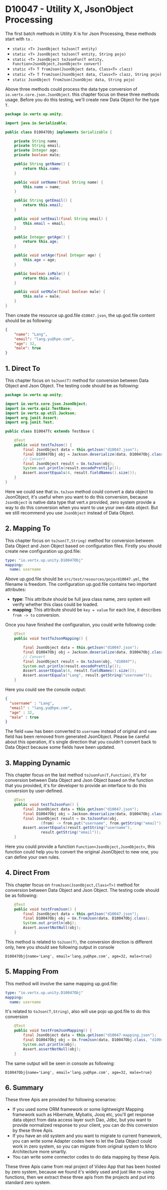 # D10047 - Utility X, JsonObject Processing

The first batch methods in Utility X is for Json Processing, these methods start with `to` .

* `static <T> JsonObject toJson(T entity)`
* `static <T> JsonObject toJson(T entity, String pojo)`
* `static <T> JsonObject toJsonFun(T entity, Function<JsonObject,JsonObject> convert)`
* `static <T> T fromJson(JsonObject data, Class<T> clazz)`
* `static <T> T fromJson(JsonObject data, Class<T> clazz, String pojo)`
* `static JsonObject fromJson(JsonObjec data, String pojo)`

Above three methods could process the data type conversion of `io.vertx.core.json.JsonObject`. this chapter focus on
these three methods usage. Before you do this testing, we'll create new Data Object for the type `T`.

```java
package io.vertx.up.unity;

import java.io.Serializable;

public class D10047Obj implements Serializable {

    private String name;
    private String email;
    private Integer age;
    private boolean male;

    public String getName() {
        return this.name;
    }

    public void setName(final String name) {
        this.name = name;
    }

    public String getEmail() {
        return this.email;
    }

    public void setEmail(final String email) {
        this.email = email;
    }

    public Integer getAge() {
        return this.age;
    }

    public void setAge(final Integer age) {
        this.age = age;
    }

    public boolean isMale() {
        return this.male;
    }

    public void setMale(final boolean male) {
        this.male = male;
    }
}
```

Then create the resource up.god.file `d10047.json`, the up.god.file content should be as following:

```json
{
    "name": "Lang",
    "email": "lang.yu@hpe.com",
    "age": 32,
    "male": true
}
```

## 1. Direct To

This chapter focus on `toJson(T)` method for conversion between Data Object and Json Object. The testing code should be
as following:

```java
package io.vertx.up.unity;

import io.vertx.core.json.JsonObject;
import io.vertx.quiz.TestBase;
import io.vertx.up.util.Jackson;
import org.junit.Assert;
import org.junit.Test;

public class D10047Tc extends TestBase {

    @Test
    public void testToJson() {
        final JsonObject data = this.getJson("d10047.json");
        final D10047Obj obj = Jackson.deserialize(data, D10047Obj.class);
        // Convert
        final JsonObject result = Ux.toJson(obj);
        System.out.println(result.encodePrettily());
        Assert.assertEquals(4, result.fieldNames().size());
    }
}
```

Here we could see that `Ux.toJson` method could convert a data object to JsonObject, it's useful when you want to do
this conversion, because `JsonObject` is native data type that vert.x provided, zero system provide a way to do this
conversion when you want to use your own data object. But we still recommend you use `JsonObject` instead of Data
Object.

## 2. Mapping To

This chapter focus on `toJson(T,String)` method for conversion between Data Object and Json Object based on
configuration files. Firstly you should create new configuration up.god.file:

```yaml
type: "io.vertx.up.unity.D10047Obj"
mapping:
  name: username
```

Above up.god.file should be  `src/test/resources/pojo/d10047.yml`, the filename is freedom. The configuration
up.god.file contains two important attributes:

* **type**: This attribute should be full java class name, zero system will verify whether this class could be loaded.
* **mapping**: This attribute should be `key = value` for each line, it describes `from -> to` conversion.

Once you have finished the configuration, you could write following code:

```java
    @Test
    public void testToJsonMapping() {

        final JsonObject data = this.getJson("d10047.json");
        final D10047Obj obj = Jackson.deserialize(data, D10047Obj.class);
        // Convert
        final JsonObject result = Ux.toJson(obj, "d10047");
        System.out.println(result.encodePrettily());
        Assert.assertEquals(4, result.fieldNames().size());
        Assert.assertEquals("Lang", result.getString("username"));
    }
```

Here you could see the console output:

```json
{
  "username" : "Lang",
  "email" : "lang.yu@hpe.com",
  "age" : 32,
  "male" : true
}
```

The field `name` has been converted to `username` instead of original and `name` field has been removed from generated
JsonObject. Please be careful about this operation, it's single direction that you couldn't convert back to Data Object
because some fields have been updated.

## 3. Mapping Dynamic

This chapter focus on the last method `toJsonFun(T,Function)`, it's for conversion between Data Object and Json Object
based on the function that you provided, it's for developer to provide an interface to do this conversion by
user-defined.

```java
    @Test
    public void testToJsonFun() {
        final JsonObject data = this.getJson("d10047.json");
        final D10047Obj obj = Jackson.deserialize(data, D10047Obj.class);
        final JsonObject result = Ux.toJsonFun(obj,
                (from) -> from.put("username", from.getString("email")));
        Assert.assertEquals(result.getString("username"),
                result.getString("email"));
    }
```

Here you could provide a function `Function<JsonObject,JsonObject>`, this function could help you to convert the
original JsonObject to new one, you can define your own rules.

## 4. Direct From

This chapter focus on `fromJson(JsonObject,Class<T>)`  method for conversion between Data Object and Json Object. The
testing code should be as following:

```java
    @Test
    public void testFromJson() {
        final JsonObject data = this.getJson("d10047.json");
        final D10047Obj obj = Ux.fromJson(data, D10047Obj.class);
        System.out.println(obj);
        Assert.assertNotNull(obj);
    }
```

This method is related to `toJson(T)`, the conversion direction is different only, here you should see following output
in console

```shell
D10047Obj{name='Lang', email='lang.yu@hpe.com', age=32, male=true}
```

## 5. Mapping From

This method will involve the same mapping up.god.file:

```yaml
type: "io.vertx.up.unity.D10047Obj"
mapping:
  name: username
```

It's related to `toJson(T,String)`, also will use pojo up.god.file to do this conversion

```java
    @Test
    public void testFromJsonMapping() {
        final JsonObject data = this.getJson("d10047-mapping.json");
        final D10047Obj obj = Ux.fromJson(data, D10047Obj.class, "d10047");
        System.out.println(obj);
        Assert.assertNotNull(obj);
    }
```

The same output will be seen in console as following:

```shell
D10047Obj{name='Lang', email='lang.yu@hpe.com', age=32, male=true}
```

## 6. Summary

These three Apis are provided for following scenarios:

* If you used some ORM framework or some lightweight Mapping framework such as Hibernate, Mybatis, Jooq etc, you'll get
  response data object from data access layer such Dao, Jdbc, but you want to provide normalized response to your
  client, you can do this conversion by these three Apis.
* If you have an old system and you want to migrate to current framework, you can write some Adapter codes here to let
  the Data Object could work in zero system, so you can migrate from original system to Micro Architecture more smartly.
* You can write some connector codes to do data mapping by these Apis.

These three Apis came from real project of Video App that has been hosted by zero system, because we found it's widely
used and just like re-using functions, then we extract these three apis from the projects and put into standard zero
system.

